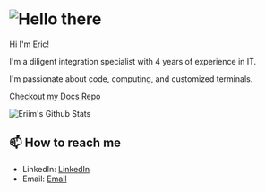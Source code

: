 # ![Hello there](hellothere.gif) 

Hi I'm Eric!

I'm a diligent integration specialist with 4 years of experience in IT.

I'm passionate about code, computing, and customized terminals. 

[Checkout my Docs Repo](https://docs.eriim.dev/)

![Eriim's Github Stats](https://github-readme-stats.vercel.app/api?username=erictossell&show_icons=true&theme=transparent)

## 📫 How to reach me 

- LinkedIn: [LinkedIn](https://linkedin.com/in/eric-tossell)
- Email: [Email](mailto:eric@tossell.ca)

